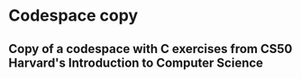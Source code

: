 # Codespace copy

## Copy of a codespace with C exercises from CS50 Harvard's Introduction to Computer Science 
